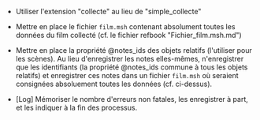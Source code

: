 * Utiliser l'extension "collecte" au lieu de "simple_collecte"

* Mettre en place le fichier `film.msh` contenant absolument toutes les données du film collecté (cf. le fichier refbook "Fichier_film.msh.md")

* Mettre en place la propriété @notes_ids des objets relatifs (l'utiliser pour les scènes). Au lieu d'enregistrer les notes elles-mêmes, n'enregistrer que les identifiants (la propriété @notes_ids commune à tous les objets relatifs) et enregistrer ces notes dans un fichier `film.msh` où seraient consignées absoluement toutes les données (cf. ci-dessus).

* [Log] Mémoriser le nombre d'erreurs non fatales, les enregistrer à part, et les indiquer à la fin des processus.
